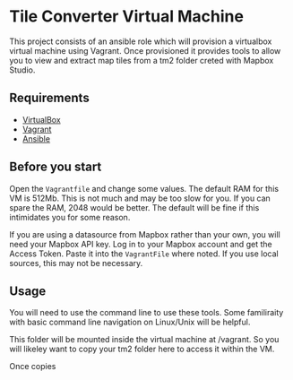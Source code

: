 # Tile Converter Virtual Machine

This project consists of an ansible role which will provision a virtualbox virtual machine using Vagrant. Once provisioned it provides tools to allow you to view and extract map tiles from a tm2 folder creted with Mapbox Studio.

## Requirements

 * [VirtualBox](https://www.virtualbox.org/)
 * [Vagrant](https://www.vagrantup.com/)
 * [Ansible](http://docs.ansible.com/intro_installation.html)

## Before you start

Open the ```Vagrantfile``` and change some values. The default RAM for this VM is 512Mb. This is not much and may be too slow for you. If you can spare the RAM, 2048 would be better. The default will be fine if this intimidates you for some reason.

If you are using a datasource from Mapbox rather than your own, you will need your Mapbox API key. Log in to your Mapbox account and get the Access Token. Paste it into the ```VagrantFile``` where noted. If you use local sources, this may not be necessary.

## Usage

You will need to use the command line to use these tools. Some familiraity with basic command line navigation on Linux/Unix will be helpful.

This folder will be mounted inside the virtual machine at /vagrant. So you will likeley want to copy your tm2 folder here to access it within the VM.

Once copies

